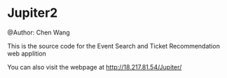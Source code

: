 # Jupiter2
@Author: Chen Wang

This is the source code for the Event Search and Ticket Recommendation web applition

You can also visit the webpage at http://18.217.81.54/Jupiter/